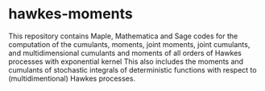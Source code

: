 # hawkes-moments
This repository contains Maple, Mathematica and Sage codes for the computation of the cumulants, moments, joint moments, joint cumulants, and multidimensional cumulants and moments of all orders of Hawkes processes with exponential kernel
This also includes the moments and cumulants of stochastic integrals of deterministic functions with respect to (multidimentional) Hawkes processes.
